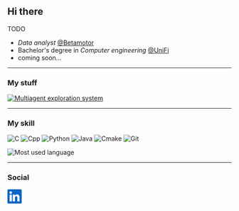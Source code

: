 ## Hi there
TODO 
<!-- -->
- *Data analyst* [@Betamotor](https://www.betamotor.com/)
- Bachelor's degree in *Computer engineering* [@UniFi](https://www.ingegneria.unifi.it/)
-  coming soon...

---
### My stuff
[![Multiagent exploration system](https://github-readme-stats.vercel.app/api/pin/?username=leonardo-guglielmi&repo=multiagent-exploration-system)](https://github.com/leonardo-guglielmi/multiagent-exploration-system)

---
### My skill
![C](https://img.shields.io/badge/C-349beb?logo=C&logoColor=white&style=for-the-badge)
![Cpp](https://img.shields.io/badge/C++-3452eb?logo=C&logoColor=white&style=for-the-badge)
![Python](https://img.shields.io/badge/python-ffed4a?logo=python&logoColor=black&style=for-the-badge)
![Java](https://img.shields.io/badge/java-ffa14a?logo=openjdk&logoColor=black&style=for-the-badge)
![Cmake](https://img.shields.io/badge/cmake-218001?logo=cmake&logoColor=white&style=for-the-badge)
![Git](https://img.shields.io/badge/git-ff4603?logo=git&logoColor=black&style=for-the-badge)

![Most used language](https://github-readme-stats.vercel.app/api/top-langs/?username=leonardo-guglielmi&include_all_commits=true&count_private=true&layout=donut&langs_count=6)

---
### Social
<a href="https://www.linkedin.com/in/leonardo-guglielmi-a242a9192">
  <img height="32" align="left" alt="LinkedIn" src="img/linkedin.png" />
</a>

